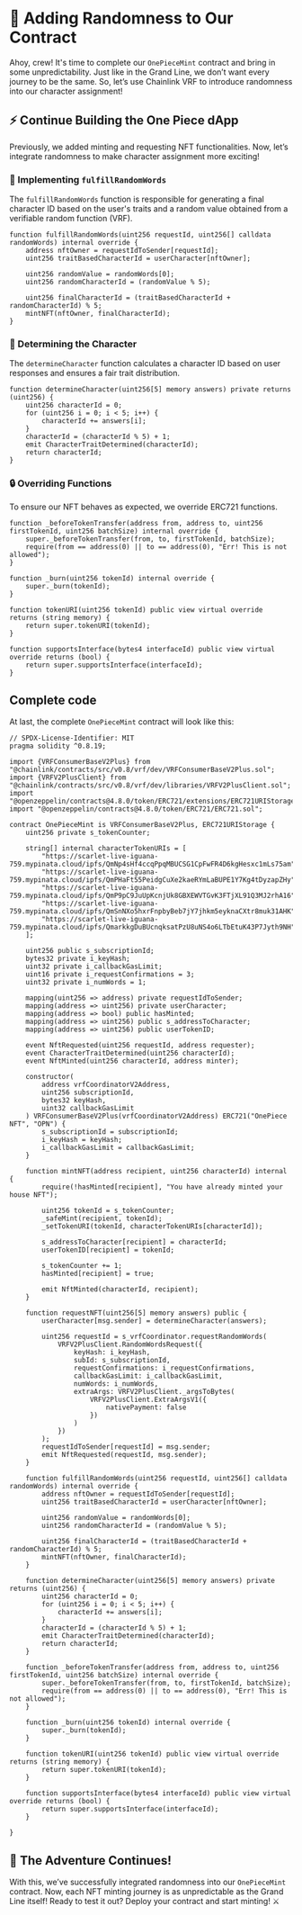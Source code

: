 # 🚀 Adding Randomness to Our Contract

Ahoy, crew! It's time to complete our `OnePieceMint` contract and bring in some unpredictability. Just like in the Grand Line, we don’t want every journey to be the same. So, let’s use Chainlink VRF to introduce randomness into our character assignment!

## ⚡ Continue Building the One Piece dApp

Previously, we added minting and requesting NFT functionalities. Now, let’s integrate randomness to make character assignment more exciting!

### 🎲 Implementing `fulfillRandomWords`

The `fulfillRandomWords` function is responsible for generating a final character ID based on the user's traits and a random value obtained from a verifiable random function (VRF).

```solidity
function fulfillRandomWords(uint256 requestId, uint256[] calldata randomWords) internal override {
    address nftOwner = requestIdToSender[requestId];
    uint256 traitBasedCharacterId = userCharacter[nftOwner];

    uint256 randomValue = randomWords[0];
    uint256 randomCharacterId = (randomValue % 5);

    uint256 finalCharacterId = (traitBasedCharacterId + randomCharacterId) % 5;
    mintNFT(nftOwner, finalCharacterId);
}
```

### 🧩 Determining the Character

The `determineCharacter` function calculates a character ID based on user responses and ensures a fair trait distribution.

```solidity
function determineCharacter(uint256[5] memory answers) private returns (uint256) {
    uint256 characterId = 0;
    for (uint256 i = 0; i < 5; i++) {
        characterId += answers[i];
    }
    characterId = (characterId % 5) + 1;
    emit CharacterTraitDetermined(characterId);
    return characterId;
}
```

### 🔒 Overriding Functions

To ensure our NFT behaves as expected, we override ERC721 functions.

```solidity
function _beforeTokenTransfer(address from, address to, uint256 firstTokenId, uint256 batchSize) internal override {
    super._beforeTokenTransfer(from, to, firstTokenId, batchSize);
    require(from == address(0) || to == address(0), "Err! This is not allowed");
}

function _burn(uint256 tokenId) internal override {
    super._burn(tokenId);
}

function tokenURI(uint256 tokenId) public view virtual override returns (string memory) {
    return super.tokenURI(tokenId);
}

function supportsInterface(bytes4 interfaceId) public view virtual override returns (bool) {
    return super.supportsInterface(interfaceId);
}
```

## Complete code

At last, the complete `OnePieceMint` contract will look like this:

```solidity
// SPDX-License-Identifier: MIT
pragma solidity ^0.8.19;

import {VRFConsumerBaseV2Plus} from "@chainlink/contracts/src/v0.8/vrf/dev/VRFConsumerBaseV2Plus.sol";
import {VRFV2PlusClient} from "@chainlink/contracts/src/v0.8/vrf/dev/libraries/VRFV2PlusClient.sol";
import "@openzeppelin/contracts@4.8.0/token/ERC721/extensions/ERC721URIStorage.sol";
import "@openzeppelin/contracts@4.8.0/token/ERC721/ERC721.sol";

contract OnePieceMint is VRFConsumerBaseV2Plus, ERC721URIStorage {
    uint256 private s_tokenCounter;

    string[] internal characterTokenURIs = [
        "https://scarlet-live-iguana-759.mypinata.cloud/ipfs/QmNp4sHf4ccqPpqMBUCSG1CpFwFR4D6kgHesxc1mLs75am",
        "https://scarlet-live-iguana-759.mypinata.cloud/ipfs/QmPHaFt55PeidgCuXe2kaeRYmLaBUPE1Y7Kg4tDyzapZHy",
        "https://scarlet-live-iguana-759.mypinata.cloud/ipfs/QmP9pC9JuUpKcnjUk8GBXEWVTGvK3FTjXL91Q3MJ2rhA16",
        "https://scarlet-live-iguana-759.mypinata.cloud/ipfs/QmSnNXo5hxrFnpbyBeb7jY7jhkm5eyknaCXtr8muk31AHK",
        "https://scarlet-live-iguana-759.mypinata.cloud/ipfs/QmarkkgDuBUcnqksatPzU8uNS4o6LTbEtuK43P7Jyth9NH"
    ];

    uint256 public s_subscriptionId;
    bytes32 private i_keyHash;
    uint32 private i_callbackGasLimit;
    uint16 private i_requestConfirmations = 3;
    uint32 private i_numWords = 1;

    mapping(uint256 => address) private requestIdToSender;
    mapping(address => uint256) private userCharacter;
    mapping(address => bool) public hasMinted;
    mapping(address => uint256) public s_addressToCharacter;
    mapping(address => uint256) public userTokenID;

    event NftRequested(uint256 requestId, address requester);
    event CharacterTraitDetermined(uint256 characterId);
    event NftMinted(uint256 characterId, address minter);

    constructor(
        address vrfCoordinatorV2Address,
        uint256 subscriptionId,
        bytes32 keyHash,
        uint32 callbackGasLimit
    ) VRFConsumerBaseV2Plus(vrfCoordinatorV2Address) ERC721("OnePiece NFT", "OPN") {
        s_subscriptionId = subscriptionId;
        i_keyHash = keyHash;
        i_callbackGasLimit = callbackGasLimit;
    }

    function mintNFT(address recipient, uint256 characterId) internal {
        require(!hasMinted[recipient], "You have already minted your house NFT");

        uint256 tokenId = s_tokenCounter;
        _safeMint(recipient, tokenId);
        _setTokenURI(tokenId, characterTokenURIs[characterId]);

        s_addressToCharacter[recipient] = characterId;
        userTokenID[recipient] = tokenId;

        s_tokenCounter += 1;
        hasMinted[recipient] = true;

        emit NftMinted(characterId, recipient);
    }

    function requestNFT(uint256[5] memory answers) public {
        userCharacter[msg.sender] = determineCharacter(answers);

        uint256 requestId = s_vrfCoordinator.requestRandomWords(
            VRFV2PlusClient.RandomWordsRequest({
                keyHash: i_keyHash,
                subId: s_subscriptionId,
                requestConfirmations: i_requestConfirmations,
                callbackGasLimit: i_callbackGasLimit,
                numWords: i_numWords,
                extraArgs: VRFV2PlusClient._argsToBytes(
                    VRFV2PlusClient.ExtraArgsV1({
                        nativePayment: false
                    })
                )
            })
        );
        requestIdToSender[requestId] = msg.sender;
        emit NftRequested(requestId, msg.sender);
    }

    function fulfillRandomWords(uint256 requestId, uint256[] calldata randomWords) internal override {
        address nftOwner = requestIdToSender[requestId];
        uint256 traitBasedCharacterId = userCharacter[nftOwner];

        uint256 randomValue = randomWords[0];
        uint256 randomCharacterId = (randomValue % 5);

        uint256 finalCharacterId = (traitBasedCharacterId + randomCharacterId) % 5;
        mintNFT(nftOwner, finalCharacterId);
    }

    function determineCharacter(uint256[5] memory answers) private returns (uint256) {
        uint256 characterId = 0;
        for (uint256 i = 0; i < 5; i++) {
            characterId += answers[i];
        }
        characterId = (characterId % 5) + 1;
        emit CharacterTraitDetermined(characterId);
        return characterId;
    }

    function _beforeTokenTransfer(address from, address to, uint256 firstTokenId, uint256 batchSize) internal override {
        super._beforeTokenTransfer(from, to, firstTokenId, batchSize);
        require(from == address(0) || to == address(0), "Err! This is not allowed");
    }

    function _burn(uint256 tokenId) internal override {
        super._burn(tokenId);
    }

    function tokenURI(uint256 tokenId) public view virtual override returns (string memory) {
        return super.tokenURI(tokenId);
    }

    function supportsInterface(bytes4 interfaceId) public view virtual override returns (bool) {
        return super.supportsInterface(interfaceId);
    }
    
}
```

## 🏁 The Adventure Continues!

With this, we’ve successfully integrated randomness into our `OnePieceMint` contract. Now, each NFT minting journey is as unpredictable as the Grand Line itself! Ready to test it out? Deploy your contract and start minting! ⚔️
